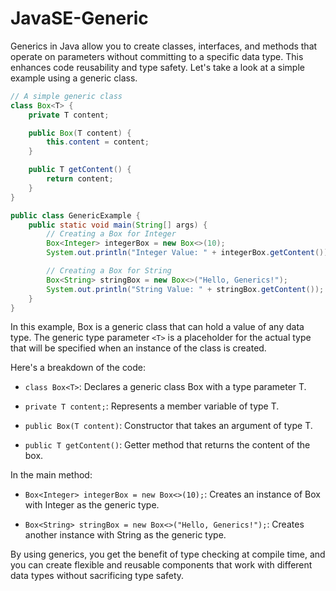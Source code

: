 # JavaSE-Generic

Generics in Java allow you to create classes, interfaces, and methods that operate on parameters without committing to a specific data type. 
This enhances code reusability and type safety. Let's take a look at a simple example using a generic class.


```java
// A simple generic class
class Box<T> {
    private T content;

    public Box(T content) {
        this.content = content;
    }

    public T getContent() {
        return content;
    }
}

public class GenericExample {
    public static void main(String[] args) {
        // Creating a Box for Integer
        Box<Integer> integerBox = new Box<>(10);
        System.out.println("Integer Value: " + integerBox.getContent());

        // Creating a Box for String
        Box<String> stringBox = new Box<>("Hello, Generics!");
        System.out.println("String Value: " + stringBox.getContent());
    }
}
```

In this example, Box is a generic class that can hold a value of any data type. 
The generic type parameter ```<T>``` is a placeholder for the actual type that will be specified when an instance of the class is created.

Here's a breakdown of the code:

- ```class Box<T>```: Declares a generic class Box with a type parameter T.

- ```private T content;```: Represents a member variable of type T.

- ```public Box(T content)```: Constructor that takes an argument of type T.

- ```public T getContent()```: Getter method that returns the content of the box.

In the main method:

- ```Box<Integer> integerBox = new Box<>(10);```: Creates an instance of Box with Integer as the generic type.

- ```Box<String> stringBox = new Box<>("Hello, Generics!");```: Creates another instance with String as the generic type.

By using generics, you get the benefit of type checking at compile time, and you can create flexible and reusable components that work with different data types without sacrificing type safety.


